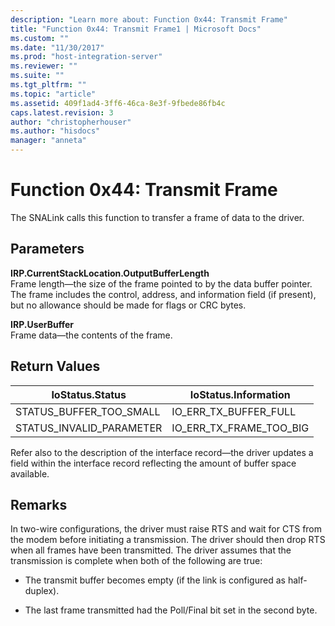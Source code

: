```yaml
---
description: "Learn more about: Function 0x44: Transmit Frame"
title: "Function 0x44: Transmit Frame1 | Microsoft Docs"
ms.custom: ""
ms.date: "11/30/2017"
ms.prod: "host-integration-server"
ms.reviewer: ""
ms.suite: ""
ms.tgt_pltfrm: ""
ms.topic: "article"
ms.assetid: 409f1ad4-3ff6-46ca-8e3f-9fbede86fb4c
caps.latest.revision: 3
author: "christopherhouser"
ms.author: "hisdocs"
manager: "anneta"
---
```

# Function 0x44: Transmit Frame
The SNALink calls this function to transfer a frame of data to the driver.  
  
## Parameters  
 **IRP.CurrentStackLocation.OutputBufferLength**  
 Frame length—the size of the frame pointed to by the data buffer pointer. The frame includes the control, address, and information field (if present), but no allowance should be made for flags or CRC bytes.  
  
 **IRP.UserBuffer**  
 Frame data—the contents of the frame.  
  
## Return Values  
  
|IoStatus.Status|IoStatus.Information|  
|---------------------|--------------------------|  
|STATUS_BUFFER_TOO_SMALL|IO_ERR_TX_BUFFER_FULL|  
|STATUS_INVALID_PARAMETER|IO_ERR_TX_FRAME_TOO_BIG|  
  
 Refer also to the description of the interface record—the driver updates a field within the interface record reflecting the amount of buffer space available.  
  
## Remarks  
 In two-wire configurations, the driver must raise RTS and wait for CTS from the modem before initiating a transmission. The driver should then drop RTS when all frames have been transmitted. The driver assumes that the transmission is complete when both of the following are true:  
  
-   The transmit buffer becomes empty (if the link is configured as half-duplex).  
  
-   The last frame transmitted had the Poll/Final bit set in the second byte.
